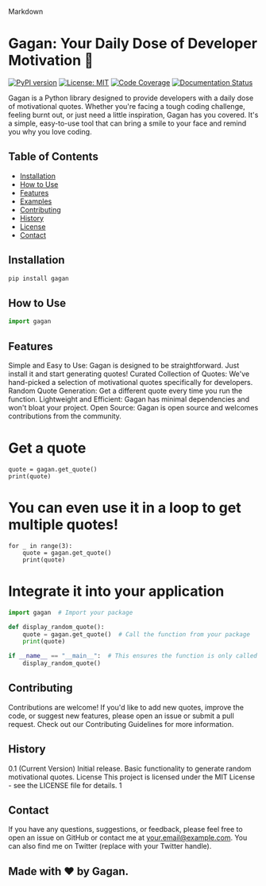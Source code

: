 Markdown

# Gagan: Your Daily Dose of Developer Motivation 🚀

[![PyPI version](https://badge.fury.io/py/gagan.svg)](https://badge.fury.io/py/gagan)
[![License: MIT](https://img.shields.io/badge/License-MIT-yellow.svg)](https://opensource.org/licenses/MIT)
[![Code Coverage](https://codecov.io/gh/higgn/gagan/branch/main/graph/badge.svg?token=YOUR_CODECOV_TOKEN)](https://codecov.io/gh/higgn/gagan)  [![Documentation Status](https://readthedocs.org/projects/gagan/badge/?version=latest)](https://readthedocs.org/projects/gagan/?version=latest)


Gagan is a Python library designed to provide developers with a daily dose of motivational quotes.  Whether you're facing a tough coding challenge, feeling burnt out, or just need a little inspiration, Gagan has you covered.  It's a simple, easy-to-use tool that can bring a smile to your face and remind you why you love coding.

## Table of Contents

- [Installation](#installation)
- [How to Use](#how-to-use)
- [Features](#features)
- [Examples](#examples)
- [Contributing](#contributing)
- [History](#history)
- [License](#license)
- [Contact](#contact)

## Installation

```bash
pip install gagan
```

## How to Use
```.py
import gagan
```

## Features

Simple and Easy to Use: Gagan is designed to be straightforward. Just install it and start generating quotes!
Curated Collection of Quotes: We've hand-picked a selection of motivational quotes specifically for developers.
Random Quote Generation: Get a different quote every time you run the function.
Lightweight and Efficient: Gagan has minimal dependencies and won't bloat your project.
Open Source: Gagan is open source and welcomes contributions from the community.


# Get a quote
```
quote = gagan.get_quote()
print(quote)
```
# You can even use it in a loop to get multiple quotes!
```
for _ in range(3):
    quote = gagan.get_quote()
    print(quote)
```

# Integrate it into your application

```.py
import gagan  # Import your package

def display_random_quote():
    quote = gagan.get_quote()  # Call the function from your package
    print(quote)

if __name__ == "__main__":  # This ensures the function is only called when the script is run directly
    display_random_quote()
```



## Contributing
Contributions are welcome!  If you'd like to add new quotes, improve the code, or suggest new features, please open an issue or submit a pull request.  Check out our Contributing Guidelines for more information. 

## History
0.1 (Current Version)
Initial release. Basic functionality to generate random motivational quotes.
License
This project is licensed under the MIT License - see the LICENSE file for details. 1    
 

## Contact
If you have any questions, suggestions, or feedback, please feel free to open an issue on GitHub or contact me at your.email@example.com.  You can also find me on Twitter (replace with your Twitter handle).

## Made with ❤️ by Gagan.
